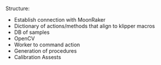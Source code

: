 Structure:
- Establish connection with MoonRaker
- Dictionary of actions/methods that align to klipper macros
- DB of samples
- OpenCV
- Worker to command action
- Generation of procedures
- Calibration Assests